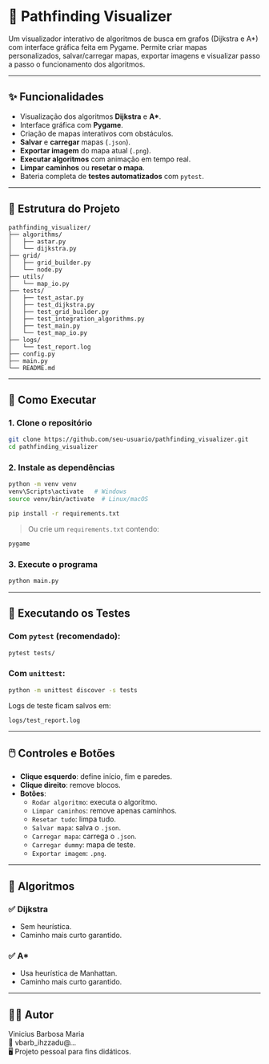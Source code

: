 # 🧭 Pathfinding Visualizer

Um visualizador interativo de algoritmos de busca em grafos (Dijkstra e A*) com interface gráfica feita em Pygame. Permite criar mapas personalizados, salvar/carregar mapas, exportar imagens e visualizar passo a passo o funcionamento dos algoritmos.

---

## ✨ Funcionalidades

- Visualização dos algoritmos **Dijkstra** e **A\***.
- Interface gráfica com **Pygame**.
- Criação de mapas interativos com obstáculos.
- **Salvar** e **carregar** mapas (`.json`).
- **Exportar imagem** do mapa atual (`.png`).
- **Executar algoritmos** com animação em tempo real.
- **Limpar caminhos** ou **resetar o mapa**.
- Bateria completa de **testes automatizados** com `pytest`.

---

## 🧱 Estrutura do Projeto

```
pathfinding_visualizer/
├── algorithms/
│   ├── astar.py
│   └── dijkstra.py
├── grid/
│   ├── grid_builder.py
│   └── node.py
├── utils/
│   └── map_io.py
├── tests/
│   ├── test_astar.py
│   ├── test_dijkstra.py
│   ├── test_grid_builder.py
│   ├── test_integration_algorithms.py
│   ├── test_main.py
│   └── test_map_io.py
├── logs/
│   └── test_report.log
├── config.py
├── main.py
└── README.md
```

---

## 🚀 Como Executar

### 1. Clone o repositório

```bash
git clone https://github.com/seu-usuario/pathfinding_visualizer.git
cd pathfinding_visualizer
```

### 2. Instale as dependências

```bash
python -m venv venv
venv\Scripts\activate   # Windows
source venv/bin/activate  # Linux/macOS

pip install -r requirements.txt
```

> Ou crie um `requirements.txt` contendo:
```txt
pygame
```

### 3. Execute o programa

```bash
python main.py
```

---

## 🧪 Executando os Testes

### Com `pytest` (recomendado):

```bash
pytest tests/
```

### Com `unittest`:

```bash
python -m unittest discover -s tests
```

Logs de teste ficam salvos em:

```
logs/test_report.log
```

---

## 🖱️ Controles e Botões

- **Clique esquerdo**: define início, fim e paredes.
- **Clique direito**: remove blocos.
- **Botões**:
  - `Rodar algoritmo`: executa o algoritmo.
  - `Limpar caminhos`: remove apenas caminhos.
  - `Resetar tudo`: limpa tudo.
  - `Salvar mapa`: salva o `.json`.
  - `Carregar mapa`: carrega o `.json`.
  - `Carregar dummy`: mapa de teste.
  - `Exportar imagem`: `.png`.

---

## 🧠 Algoritmos

### ✅ Dijkstra
- Sem heurística.
- Caminho mais curto garantido.

### ✅ A*
- Usa heurística de Manhattan.
- Caminho mais curto garantido.

---

## 👨‍💻 Autor

Vinicius Barbosa Maria  
📧 vbarb_ihzzadu@...  
🖥️ Projeto pessoal para fins didáticos.
